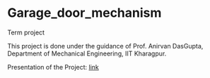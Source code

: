 # Garage_door_mechanism
Term project

This project is done under the guidance of Prof. Anirvan DasGupta, Department of Mechanical Engineering, IIT Kharagpur.

Presentation of the Project: [link](https://youtu.be/zphGylBGgSM)
